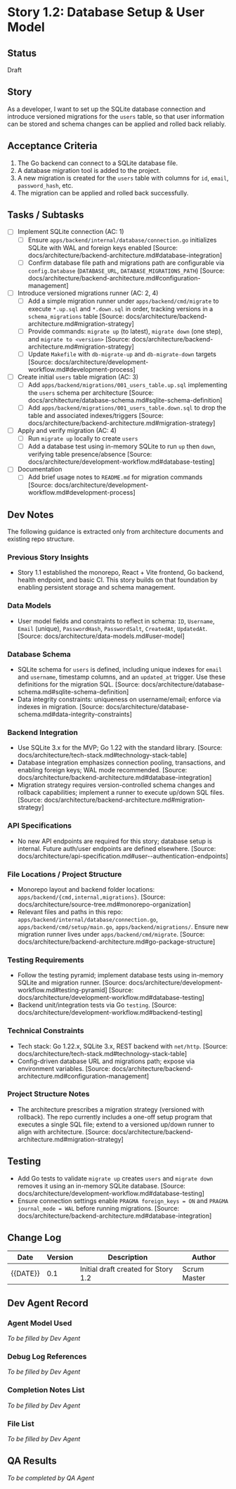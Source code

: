 # Story 1.2: Database Setup & User Model

## Status
Draft

## Story
As a developer, I want to set up the SQLite database connection and introduce versioned migrations for the `users` table, so that user information can be stored and schema changes can be applied and rolled back reliably.

## Acceptance Criteria
1. The Go backend can connect to a SQLite database file.
2. A database migration tool is added to the project.
3. A new migration is created for the `users` table with columns for `id`, `email`, `password_hash`, etc.
4. The migration can be applied and rolled back successfully.

## Tasks / Subtasks
- [ ] Implement SQLite connection (AC: 1)
  - [ ] Ensure `apps/backend/internal/database/connection.go` initializes SQLite with WAL and foreign keys enabled [Source: docs/architecture/backend-architecture.md#database-integration]
  - [ ] Confirm database file path and migrations path are configurable via `config.Database` (`DATABASE_URL`, `DATABASE_MIGRATIONS_PATH`) [Source: docs/architecture/backend-architecture.md#configuration-management]
- [ ] Introduce versioned migrations runner (AC: 2, 4)
  - [ ] Add a simple migration runner under `apps/backend/cmd/migrate` to execute `*.up.sql` and `*.down.sql` in order, tracking versions in a `schema_migrations` table [Source: docs/architecture/backend-architecture.md#migration-strategy]
  - [ ] Provide commands: `migrate up` (to latest), `migrate down` (one step), and `migrate to <version>` [Source: docs/architecture/backend-architecture.md#migration-strategy]
  - [ ] Update `Makefile` with `db-migrate-up` and `db-migrate-down` targets [Source: docs/architecture/development-workflow.md#development-process]
- [ ] Create initial `users` table migration (AC: 3)
  - [ ] Add `apps/backend/migrations/001_users_table.up.sql` implementing the `users` schema per architecture [Source: docs/architecture/database-schema.md#sqlite-schema-definition]
  - [ ] Add `apps/backend/migrations/001_users_table.down.sql` to drop the table and associated indexes/triggers [Source: docs/architecture/backend-architecture.md#migration-strategy]
- [ ] Apply and verify migration (AC: 4)
  - [ ] Run `migrate up` locally to create `users`
  - [ ] Add a database test using in-memory SQLite to run `up` then `down`, verifying table presence/absence [Source: docs/architecture/development-workflow.md#database-testing]
- [ ] Documentation
  - [ ] Add brief usage notes to `README.md` for migration commands [Source: docs/architecture/development-workflow.md#development-process]

## Dev Notes
The following guidance is extracted only from architecture documents and existing repo structure.

### Previous Story Insights
- Story 1.1 established the monorepo, React + Vite frontend, Go backend, health endpoint, and basic CI. This story builds on that foundation by enabling persistent storage and schema management.

### Data Models
- User model fields and constraints to reflect in schema: `ID`, `Username`, `Email` (unique), `PasswordHash`, `PasswordSalt`, `CreatedAt`, `UpdatedAt`. [Source: docs/architecture/data-models.md#user-model]

### Database Schema
- SQLite schema for `users` is defined, including unique indexes for `email` and `username`, timestamp columns, and an `updated_at` trigger. Use these definitions for the migration SQL. [Source: docs/architecture/database-schema.md#sqlite-schema-definition]
- Data integrity constraints: uniqueness on username/email; enforce via indexes in migration. [Source: docs/architecture/database-schema.md#data-integrity-constraints]

### Backend Integration
- Use SQLite 3.x for the MVP; Go 1.22 with the standard library. [Source: docs/architecture/tech-stack.md#technology-stack-table]
- Database integration emphasizes connection pooling, transactions, and enabling foreign keys; WAL mode recommended. [Source: docs/architecture/backend-architecture.md#database-integration]
- Migration strategy requires version-controlled schema changes and rollback capabilities; implement a runner to execute up/down SQL files. [Source: docs/architecture/backend-architecture.md#migration-strategy]

### API Specifications
- No new API endpoints are required for this story; database setup is internal. Future auth/user endpoints are defined elsewhere. [Source: docs/architecture/api-specification.md#user--authentication-endpoints]

### File Locations / Project Structure
- Monorepo layout and backend folder locations: `apps/backend/{cmd,internal,migrations}`. [Source: docs/architecture/source-tree.md#monorepo-organization]
- Relevant files and paths in this repo: `apps/backend/internal/database/connection.go`, `apps/backend/cmd/setup/main.go`, `apps/backend/migrations/`. Ensure new migration runner lives under `apps/backend/cmd/migrate`. [Source: docs/architecture/backend-architecture.md#go-package-structure]

### Testing Requirements
- Follow the testing pyramid; implement database tests using in-memory SQLite and migration runner. [Source: docs/architecture/development-workflow.md#testing-pyramid] [Source: docs/architecture/development-workflow.md#database-testing]
- Backend unit/integration tests via Go `testing`. [Source: docs/architecture/development-workflow.md#backend-testing]

### Technical Constraints
- Tech stack: Go 1.22.x, SQLite 3.x, REST backend with `net/http`. [Source: docs/architecture/tech-stack.md#technology-stack-table]
- Config-driven database URL and migrations path; expose via environment variables. [Source: docs/architecture/backend-architecture.md#configuration-management]

### Project Structure Notes
- The architecture prescribes a migration strategy (versioned with rollback). The repo currently includes a one-off setup program that executes a single SQL file; extend to a versioned up/down runner to align with architecture. [Source: docs/architecture/backend-architecture.md#migration-strategy]

## Testing
- Add Go tests to validate `migrate up` creates `users` and `migrate down` removes it using an in-memory SQLite database. [Source: docs/architecture/development-workflow.md#database-testing]
- Ensure connection settings enable `PRAGMA foreign_keys = ON` and `PRAGMA journal_mode = WAL` before running migrations. [Source: docs/architecture/backend-architecture.md#database-integration]

## Change Log
| Date | Version | Description | Author |
| ---- | ------- | ----------- | ------ |
| {{DATE}} | 0.1 | Initial draft created for Story 1.2 | Scrum Master |

## Dev Agent Record
### Agent Model Used
_To be filled by Dev Agent_

### Debug Log References
_To be filled by Dev Agent_

### Completion Notes List
_To be filled by Dev Agent_

### File List
_To be filled by Dev Agent_

## QA Results
_To be completed by QA Agent_

